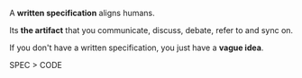 A **written specification** aligns humans.

Its **the artifact** that you communicate, discuss, debate, refer to and sync on.

If you don't have a written specification, you just have a **vague idea**.

SPEC > CODE